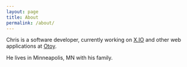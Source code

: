 ```yaml
---
layout: page
title: About
permalink: /about/
---
```


Chris is a software developer, currently working on [X.IO](http://x.io) and other web applications at [Otoy](http://otoy.com).

He lives in Minneapolis, MN with his family.
